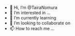 - 👋 Hi, I’m @TairaNomura 
- 👀 I’m interested in ... 
- 🌱 I’m currently learning  
- 💞️ I’m looking to collaborate on  
- 📫 How to reach me ...

<!---
TairaNomura/TairaNomura is a ✨ special ✨ repository because its `README.md` (this file) appears on your GitHub profile.
You can click the Preview link to take a look at your changes.
--->
